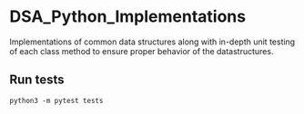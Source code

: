 # DSA_Python_Implementations
Implementations of common data structures along with in-depth unit testing of each class method to ensure proper behavior of the datastructures.

## Run tests
```
python3 -m pytest tests
```
